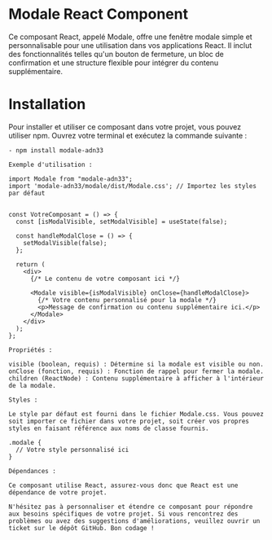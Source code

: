 # Modale React Component

Ce composant React, appelé Modale, offre une fenêtre modale simple et personnalisable pour une utilisation dans vos applications React. Il inclut des fonctionnalités telles qu'un bouton de fermeture, un bloc de confirmation et une structure flexible pour intégrer du contenu supplémentaire.

# Installation

Pour installer et utiliser ce composant dans votre projet, vous pouvez utiliser npm. Ouvrez votre terminal et exécutez la commande suivante :

```terminale :
- npm install modale-adn33

Exemple d'utilisation :

import Modale from "modale-adn33";
import 'modale-adn33/modale/dist/Modale.css'; // Importez les styles par défaut


const VotreComposant = () => {
  const [isModalVisible, setModalVisible] = useState(false);

  const handleModalClose = () => {
    setModalVisible(false);
  };

  return (
    <div>
      {/* Le contenu de votre composant ici */}

      <Modale visible={isModalVisible} onClose={handleModalClose}>
        {/* Votre contenu personnalisé pour la modale */}
        <p>Message de confirmation ou contenu supplémentaire ici.</p>
      </Modale>
    </div>
  );
};

Propriétés :

visible (boolean, requis) : Détermine si la modale est visible ou non.
onClose (fonction, requis) : Fonction de rappel pour fermer la modale.
children (ReactNode) : Contenu supplémentaire à afficher à l'intérieur de la modale.

Styles :

Le style par défaut est fourni dans le fichier Modale.css. Vous pouvez soit importer ce fichier dans votre projet, soit créer vos propres styles en faisant référence aux noms de classe fournis.

.modale {
  // Votre style personnalisé ici
}

Dépendances :

Ce composant utilise React, assurez-vous donc que React est une dépendance de votre projet.

N'hésitez pas à personnaliser et étendre ce composant pour répondre aux besoins spécifiques de votre projet. Si vous rencontrez des problèmes ou avez des suggestions d'améliorations, veuillez ouvrir un ticket sur le dépôt GitHub. Bon codage !
```
